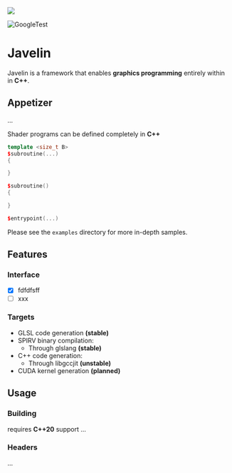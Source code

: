 ![](resources/media/logo.svg)

![GoogleTest](https://github.com/iveevi/javelin/actions/workflows/ci.yml/badge.svg)

# Javelin

Javelin is a framework that enables **graphics programming** entirely within in **C++**.

## Appetizer

...

Shader programs can be defined completely in **C++**

```cpp
template <size_t B>
$subroutine(...)
{

}

$subroutine()
{

}

$entrypoint(...)
```

Please see the `examples` directory for more in-depth samples.

## Features

### Interface

- [x] fdfdfsff
- [ ] xxx

### Targets

- GLSL code generation **(stable)**
- SPIRV binary compilation:
    - Through glslang **(stable)**
- C++ code generation:
    - Through libgccjit **(unstable)**
- CUDA kernel generation **(planned)**

## Usage

### Building

requires **C++20** support
...

### Headers

...